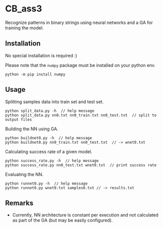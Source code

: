 # CB_ass3 #
Recognize patterns in binary strings using neural networks and a GA for training the model.


## Installation ##
No special installation is required :)

Please note that the `numpy` package must be installed on your python env. 
```commandline
python -m pip install numpy
```

## Usage ##
Splitting samples data into train set and test set.
```commandline
python split_data.py -h  // help message
python split_data.py nn0.txt nn0_train.txt nn0_test.txt  // split to output files
```

Building the NN using GA.
```commandline
python buildnet0.py -h  // help message
python buildnet0.py nn0_train.txt nn0_test.txt  // -> wnet0.txt
```

Calculating success rate of a given model.
```commandline
python success_rate.py -h  // help message
python success_rate.py nn0_test.txt wnet0.txt  // print success rate
```

Evaluating the NN.
```commandline
python runnet0.py -h  // help message
python runnet0.py wnet0.txt samples0.txt // -> results.txt
```

## Remarks ##
* Currently, NN architecture is constant per execution and not calculated as part of the GA (but may be easily configured).
